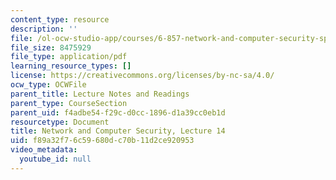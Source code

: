 ```yaml
---
content_type: resource
description: ''
file: /ol-ocw-studio-app/courses/6-857-network-and-computer-security-spring-2014/f89a32f76c59680dc70b11d2ce920953_MIT6_857S14_Lec14.pdf
file_size: 8475929
file_type: application/pdf
learning_resource_types: []
license: https://creativecommons.org/licenses/by-nc-sa/4.0/
ocw_type: OCWFile
parent_title: Lecture Notes and Readings
parent_type: CourseSection
parent_uid: f4adbe54-f29c-d0cc-1896-d1a39cc0eb1d
resourcetype: Document
title: Network and Computer Security, Lecture 14
uid: f89a32f7-6c59-680d-c70b-11d2ce920953
video_metadata:
  youtube_id: null
---
```

